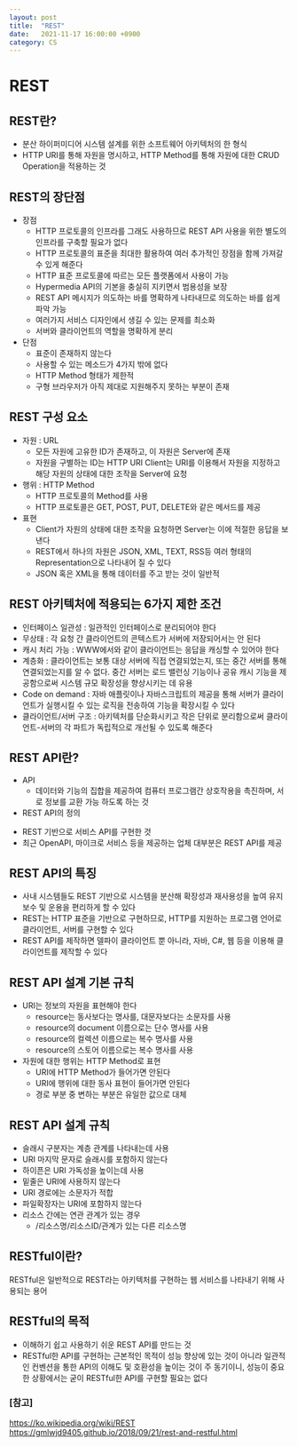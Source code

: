```yaml
---
layout: post
title:  "REST"
date:   2021-11-17 16:00:00 +0900
category: CS
---
```


# REST

## REST란?

- 분산 하이퍼미디어 시스템 설계를 위한 소프트웨어 아키텍처의 한 형식
- HTTP URI를 통해 자원을 명시하고, HTTP Method를 통해 자원에 대한
  CRUD Operation을 적용하는 것

## REST의 장단점

- 장점
  * HTTP 프로토콜의 인프라를 그래도 사용하므로 REST API 사용을 위한 별도의
  인프라를 구축할 필요가 없다
  * HTTP 프로토콜의 표준을 최대한 활용하여 여러 추가적인 장점을 함께 가져갈 수 있게 해준다
  * HTTP 표준 프로토콜에 따르는 모든 플랫폼에서 사용이 가능
  * Hypermedia API의 기본을 충실히 지키면서 범용성을 보장
  * REST API 메시지가 의도하는 바를 명확하게 나타내므로 의도하는 바를 쉽게 파악 가능
  * 여러가지 서비스 디자인에서 생길 수 있는 문제를 최소화
  * 서버와 클라이언트의 역할을 명확하게 분리
- 단점
  * 표준이 존재하지 않는다
  * 사용할 수 있는 메소드가 4가지 밖에 없다
  * HTTP Method 형태가 제한적
  * 구형 브라우저가 아직 제대로 지원해주지 못하는 부분이 존재
  
## REST 구성 요소

- 자원 : URL
  * 모든 자원에 고유한 ID가 존재하고, 이 자원은 Server에 존재
  * 자원을 구별하는 ID는 HTTP URI
  Client는 URI를 이용해서 자원을 지정하고 해당 자원의 상태에 대한 조작을 Server에 요청
- 행위 : HTTP Method
  * HTTP 프로토콜의 Method를 사용
  * HTTP 프로토콜은 GET, POST, PUT, DELETE와 같은 메서드를 제공
- 표현
  * Client가 자원의 상태에 대한 조작을 요청하면 Server는 이에 적절한 응답을 보낸다
  * REST에서 하나의 자원은 JSON, XML, TEXT, RSS등 여러 형태의 Representation으로 나타내어 질 수 있다
  * JSON 혹은 XML을 통해 데이터를 주고 받는 것이 일반적
  
## REST 아키텍처에 적용되는 6가지 제한 조건

- 인터페이스 일관성 : 일관적인 인터페이스로 분리되어야 한다
- 무상태 : 각 요청 간 클라이언트의 콘텍스트가 서버에 저장되어서는 안 된다
- 캐시 처리 가능 : WWW에서와 같이 클라이언트는 응답을 캐싱할 수 있어야 한다
- 계층화 : 클라이언트는 보통 대상 서버에 직접 연결되었는지, 또는 중간 서버를 통해
  연결되었는지를 알 수 없다. 중간 서버는 로드 밸런싱 기능이나 공유 캐시 기능을
  제공함으로써 시스템 규모 확장성을 향상시키는 데 유용
- Code on demand : 자바 애플릿이나 자바스크립트의 제공을 통해 서버가 클라이언트가
  실행시킬 수 있는 로직을 전송하여 기능을 확장시킬 수 있다
- 클라이언트/서버 구조 : 아키텍처를 단순화시키고 작은 단위로 분리함으로써 클라이언트-서버의
  각 파트가 독립적으로 개선될 수 있도록 해준다
  
## REST API란?

- API
  * 데이터와 기능의 집합을 제공하여 컴퓨터 프로그램간 상호작용을 촉진하며, 서로 정보를
  교환 가능 하도록 하는 것
- REST API의 정의
 * REST 기반으로 서비스 API를 구현한 것
 * 최근 OpenAPI, 마이크로 서비스 등을 제공하는 업체 대부분은 REST API를 제공

## REST API의 특징

- 사내 시스템들도 REST 기반으로 시스템을 분산해 확장성과 재사용성을 높여 유지보수 및 운용을
  편리하게 할 수 있다
- REST는 HTTP 표준을 기반으로 구현하므로, HTTP를 지원하는 프로그램 언어로
  클라이언트, 서버를 구현할 수 있다
- REST API를 제작하면 델파이 클라이언트 뿐 아니라, 자바, C#, 웹 등을 이용해 클라이언트를 제작할 수 있다

## REST API 설계 기본 규칙

- URI는 정보의 자원을 표현해야 한다
  * resource는 동사보다는 명사를, 대문자보다는 소문자를 사용
  * resource의 document 이름으로는 단수 명사를 사용
  * resource의 컬렉션 이름으로는 복수 명사를 사용
  * resource의 스토어 이름으로는 복수 명사를 사용
- 자원에 대한 행위는 HTTP Method로 표현
  * URI에 HTTP Method가 들어가면 안된다
  * URI에 행위에 대한 동사 표현이 들어가면 안된다
  * 경로 부분 중 변하는 부분은 유일한 값으로 대체
  
## REST API 설계 규칙

- 슬래시 구분자는 계층 관계를 나타내는데 사용
- URI 마지막 문자로 슬래시를 포함하지 않는다
- 하이픈은 URI 가독성을 높이는데 사용
- 밑줄은 URI에 사용하지 않는다
- URI 경로에는 소문자가 적합
- 파일확장자는 URI에 포함하지 않는다
- 리소스 간에는 연관 관계가 있는 경우
  * /리소스명/리소스ID/관계가 있는 다른 리소스명
  
## RESTful이란?

RESTful은 일반적으로 REST라는 아키텍처를 구현하는 웹 서비스를 나타내기 위해 사용되는 용어

## RESTful의 목적

- 이해하기 쉽고 사용하기 쉬운 REST API를 만드는 것
- RESTful한 API를 구현하는 근본적인 목적이 성능 향상에 있는 것이 아니라 일관적인 컨벤션을 통한
  API의 이해도 및 호환성을 높이는 것이 주 동기이니, 성능이 중요한 상황에서는 굳이 RESTful한
  API를 구현할 필요는 없다

### [참고]
<https://ko.wikipedia.org/wiki/REST> <br>
<https://gmlwjd9405.github.io/2018/09/21/rest-and-restful.html>